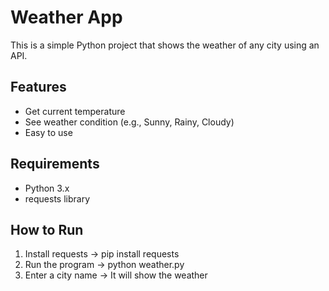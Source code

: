 # Weather App

This is a simple Python project that shows the weather of any city using an API.

## Features
- Get current temperature
- See weather condition (e.g., Sunny, Rainy, Cloudy)
- Easy to use

## Requirements
- Python 3.x
- requests library

## How to Run
1. Install requests → pip install requests
2. Run the program → python weather.py
3. Enter a city name → It will show the weather
